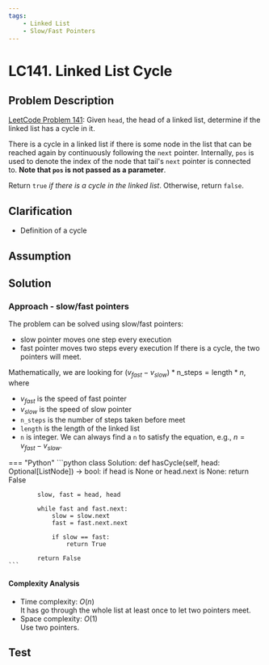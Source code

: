 ```yaml
---
tags:
    - Linked List
    - Slow/Fast Pointers
---
```


# LC141. Linked List Cycle
## Problem Description
[LeetCode Problem 141](https://leetcode.com/problems/linked-list-cycle/): Given `head`, the head of a linked list, determine if the linked list has a cycle in it.

There is a cycle in a linked list if there is some node in the list that can be reached again by continuously following the `next` pointer. Internally, `pos` is used to denote the index of the node that tail's `next` pointer is connected to. **Note that `pos` is not passed as a parameter**.

Return `true` _if there is a cycle in the linked list_. Otherwise, return `false`.

## Clarification
- Definition of a cycle

## Assumption

## Solution
### Approach - slow/fast pointers
The problem can be solved using slow/fast pointers:
- slow pointer moves one step every execution
- fast pointer moves two steps every execution
If there is a cycle, the two pointers will meet.

Mathematically, we are looking for $(v_{fast} - v_{slow}) * \text{n_steps} = \text{length} * n$, where 

- $v_{fast}$ is the speed of fast pointer
- $v_{slow}$ is the speed of slow pointer
- `n_steps` is the number of steps taken before meet
- `length` is the length of the linked list
- `n` is integer. We can always find a `n` to satisfy the equation, e.g., $n = v_{fast} - v_{slow}$.

=== "Python"
    ```python
    class Solution:
        def hasCycle(self, head: Optional[ListNode]) -> bool:
            if head is None or head.next is None:
                return False

            slow, fast = head, head

            while fast and fast.next:
                slow = slow.next
                fast = fast.next.next

                if slow == fast:
                    return True

            return False
    ```

#### Complexity Analysis
* Time complexity: $O(n)$  
	It has go through the whole list at least once to let two pointers meet.
* Space complexity: $O(1)$  
	Use two pointers.

## Test
